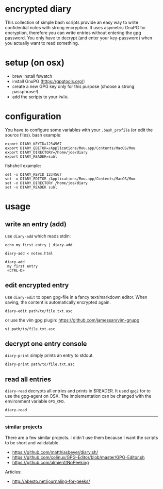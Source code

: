 # encrypted diary 
This collection of simple bash scripts provide an easy way to write  confidential notes with strong encryption. It uses asymetric GnuPG for encryption,  therefore you can write entries without entering the gpg password. You only have to decrypt (and enter your key-password) when you actually want to read something. 


# setup (on osx)
 * brew install fswatch 
 * install GnuPG  (https://gpgtools.org/)
 * create a new GPG key only for this purpose (choose a strong passphrase!)
 * add the scripts to your `PATH`. 

# configuration 
You have to configure some variables with your ``.bash_profile`` (or edit the source files). bash example: 

    export DIARY_KEYID=1234567
    export DIARY_EDITOR=/Applications/Mou.app/Contents/MacOS/Mou
    export DIARY_DIRECTORY=/home/joe/diary
    export DIARY_READER=subl

fishshell example:

    set -x DIARY_KEYID 1234567
    set -x DIARY_EDITOR /Applications/Mou.app/Contents/MacOS/Mou
    set -x DIARY_DIRECTORY /home/joe/diary
    set -x DIARY_READER subl

# usage 
## write an entry (add)
use ``diary-add`` which reads stdin: 

    echo my first entry | diary-add

    diary-add < notes.html
    
    diary-add
     my first entry
     <CTRL-D>

## edit encrypted entry
use ``diary-edit`` to open gpg-file in a fancy text/markdown editor. When saving, the content is automatically encrypted again. 

    diary-edit path/to/file.txt.asc

or use the vim gpg plugin: https://github.com/jamessan/vim-gnupg

    vi path/to/file.txt.asc

## decrypt one entry console
``diary-print`` simply prints an entry to stdout. 

    diary-print path/to/file.txt.asc

## read all entries
``diary-read`` decrypts all entries and prints in $READER. It used `gpg2` for to use the gpg-agent on OSX. The implementation can be changed with the environment variable `GPG_CMD`.

    diary-read

----

### similar projects
There are a few similar projects. I didn't use them because I want the scripts to be short and validatable. 

* https://github.com/matthiasbeyer/diary.sh/
* https://github.com/colinux/GPG-Editor/blob/master/GPG-Editor.sh
* https://github.com/almien1/NoPeeking

Articles: 
 * http://abesto.net/journaling-for-geeks/
